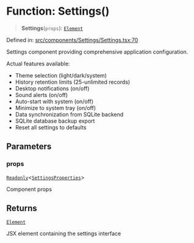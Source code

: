 # Function: Settings()

> **Settings**(`props`): [`Element`](https://github.com/DefinitelyTyped/DefinitelyTyped/blob/1a60e1b9a9062ff9c48c681ca3d8b6f717b616b9/types/react/jsx-runtime.d.ts#L6)

Defined in: [src/components/Settings/Settings.tsx:70](https://github.com/Nick2bad4u/Uptime-Watcher/blob/8a1973382d5fe14c52996ecda381894eb7ecd4a6/src/components/Settings/Settings.tsx#L70)

Settings component providing comprehensive application configuration.

Actual features available:
- Theme selection (light/dark/system)
- History retention limits (25-unlimited records)
- Desktop notifications (on/off)
- Sound alerts (on/off)
- Auto-start with system (on/off)
- Minimize to system tray (on/off)
- Data synchronization from SQLite backend
- SQLite database backup export
- Reset all settings to defaults

## Parameters

### props

[`Readonly`](https://www.typescriptlang.org/docs/handbook/utility-types.html#readonlytype)\<[`SettingsProperties`](../interfaces/SettingsProperties.md)\>

Component props

## Returns

[`Element`](https://github.com/DefinitelyTyped/DefinitelyTyped/blob/1a60e1b9a9062ff9c48c681ca3d8b6f717b616b9/types/react/jsx-runtime.d.ts#L6)

JSX element containing the settings interface

